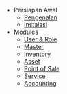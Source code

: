 - Persiapan Awal
  - [Pengenalan](/id-id/getting-started/introduction.md)
  - [Instalasi](/id-id/getting-started/installation.md)
- Modules
  - [User & Role](/id-id/modules/user-and-role.md)
  - [Master](/id-id/getting-started/installation.md)
  - [Inventory](/id-id/getting-started/installation.md)
  - [Asset](/id-id/getting-started/installation.md)
  - [Point of Sale](/id-id/getting-started/installation.md)
  - [Service](/id-id/getting-started/installation.md)
  - [Accounting](/id-id/getting-started/installation.md)

